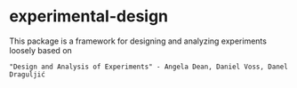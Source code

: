 # experimental-design

This package is a framework for designing and analyzing experiments loosely based on 

    "Design and Analysis of Experiments" - Angela Dean, Daniel Voss, Danel Draguljić
